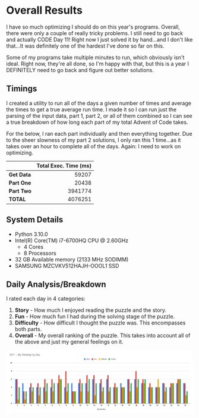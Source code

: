 # Overall Results

I have so much optimizing I should do on this year's programs. Overall, there were only a couple of really tricky problems.
I still need to go back and actually CODE Day 11! Right now I just solved it by hand...and I don't like that...It was
definitely one of the hardest I've done so far on this.

Some of my programs take multiple minutes to run, which obviously isn't ideal. Right now, they're all done, so I'm happy
with that, but this is a year I DEFINITELY need to go back and figure out better solutions.

## Timings

I created a utility to run all of the days a given number of times and average the times to get a true average run time.
I made it so I can run just the parsing of the input data, part 1, part 2, or all of them combined so I can see a true
breakdown of how long each part of my total Advent of Code takes.

For the below, I ran each part individually and then everything together. Due to the sheer slowness of my part 2 solutions,
I only ran this 1 time...as it takes over an hour to complete all of the days. Again: I need to work on optimizing.

|              | Total Exec. Time (ms) |
|--------------|----------------------:|
| **Get Data** |                 59207 |
| **Part One** |                 20438 |
| **Part Two** |               3941774 |
| **TOTAL**    |               4076251 |

## System Details

* Python 3.10.0
* Intel(R) Core(TM) i7-6700HQ CPU @ 2.60GHz
	* 4 Cores
   * 8 Processors
* 32 GB Available memory (2133 MHz SODIMM)
* SAMSUNG MZCVKV512HAJH-OOOL1 SSD

## Daily Analysis/Breakdown

I rated each day in 4 categories:
1. **Story** - How much I enjoyed reading the puzzle and the story.
2. **Fun** - How much fun I had during the solving stage of the puzzle.
3. **Difficulty** - How difficult I thought the puzzle was. This encompasses both parts.
4. **Overall** - My overall ranking of the puzzle. This takes into account all of the above and just my general feelings on it.

![2016 Daily Rankings](images/daily_rankings.png)
